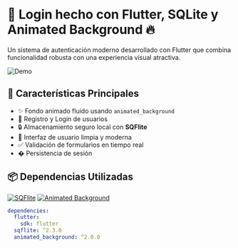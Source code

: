 # 🔐 Login hecho con Flutter, SQLite y Animated Background 🔥

Un sistema de autenticación moderno desarrollado con Flutter que combina funcionalidad robusta con una experiencia visual atractiva.

![Demo](https://via.placeholder.com/800x400?text=Login+Demo+Animation) <!-- Reemplazar con GIF real -->

## 🚀 Características Principales
- ✨ Fondo animado fluido usando `animated_background`
- 📱 Registro y Login de usuarios
- 🔒 Almacenamiento seguro local con **SQFlite**
- 📲 Interfaz de usuario limpia y moderna
- ✅ Validación de formularios en tiempo real
- � Persistencia de sesión

## 📦 Dependencias Utilizadas
[![SQFlite](https://img.shields.io/pub/v/sqflite?label=SQFlite)](https://pub.dev/packages/sqflite)
[![Animated Background](https://img.shields.io/pub/v/animated_background?label=Animated%20Background)](https://pub.dev/packages/animated_background)

```yaml
dependencies:
  flutter:
    sdk: flutter
  sqflite: ^2.3.0
  animated_background: ^2.0.0
